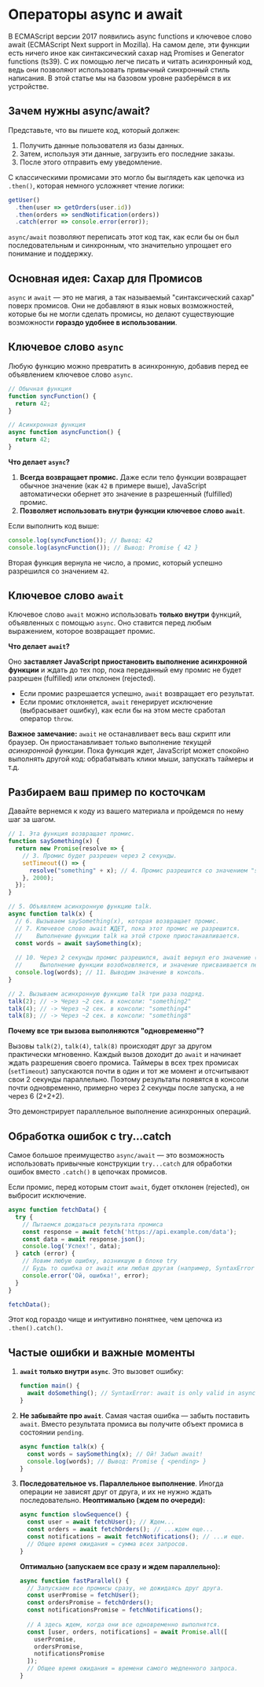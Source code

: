 # Операторы async и await

В ECMAScript версии 2017 появились async functions и ключевое слово await (ECMAScript Next support in Mozilla). На самом деле, эти функции есть ничего иное как синтаксический сахар над Promises и Generator functions (ts39). С их помощью легче писать и читать асинхронный код, ведь они позволяют использовать привычный синхронный стиль написания. В этой статье мы на базовом уровне разберёмся в их устройстве.

## Зачем нужны async/await?

Представьте, что вы пишете код, который должен:

1.  Получить данные пользователя из базы данных.
2.  Затем, используя эти данные, загрузить его последние заказы.
3.  После этого отправить ему уведомление.

С классическими промисами это могло бы выглядеть как цепочка из `.then()`, которая немного усложняет чтение логики:

```javascript
getUser()
  .then(user => getOrders(user.id))
  .then(orders => sendNotification(orders))
  .catch(error => console.error(error));
```

`async/await` позволяют переписать этот код так, как если бы он был последовательным и синхронным, что значительно упрощает его понимание и поддержку.

## Основная идея: Сахар для Промисов

`async` и `await` — это не магия, а так называемый "синтаксический сахар" поверх промисов. Они не добавляют в язык новых возможностей, которые бы не могли сделать промисы, но делают существующие возможности **гораздо удобнее в использовании**.

## Ключевое слово `async`

Любую функцию можно превратить в асинхронную, добавив перед ее объявлением ключевое слово `async`.

```javascript
// Обычная функция
function syncFunction() {
  return 42;
}

// Асинхронная функция
async function asyncFunction() {
  return 42;
}
```

**Что делает `async`?**

1.  **Всегда возвращает промис.** Даже если тело функции возвращает обычное значение (как `42` в примере выше), JavaScript автоматически обернет это значение в разрешенный (fulfilled) промис.
2.  **Позволяет использовать внутри функции ключевое слово `await`**.

Если выполнить код выше:
```javascript
console.log(syncFunction()); // Вывод: 42
console.log(asyncFunction()); // Вывод: Promise { 42 }
```
Вторая функция вернула не число, а промис, который успешно разрешился со значением `42`.

## Ключевое слово `await`

Ключевое слово `await` можно использовать **только внутри** функций, объявленных с помощью `async`. Оно ставится перед любым выражением, которое возвращает промис.

**Что делает `await`?**

Оно **заставляет JavaScript приостановить выполнение асинхронной функции** и ждать до тех пор, пока переданный ему промис не будет разрешен (fulfilled) или отклонен (rejected).

- Если промис разрешается успешно, `await` возвращает его результат.
- Если промис отклоняется, `await` генерирует исключение (выбрасывает ошибку), как если бы на этом месте сработал оператор `throw`.

**Важное замечание:** `await` не останавливает весь ваш скрипт или браузер. Он приостанавливает только выполнение *текущей асинхронной функции*. Пока функция ждет, JavaScript может спокойно выполнять другой код: обрабатывать клики мыши, запускать таймеры и т.д.

## Разбираем ваш пример по косточкам

Давайте вернемся к коду из вашего материала и пройдемся по нему шаг за шагом.

```javascript
// 1. Эта функция возвращает промис.
function saySomething(x) {
  return new Promise(resolve => {
    // 3. Промис будет разрешен через 2 секунды.
    setTimeout(() => {
      resolve("something" + x); // 4. Промис разрешится со значением "somethingX"
    }, 2000);
  });
}

// 5. Объявляем асинхронную функцию talk.
async function talk(x) {
  // 6. Вызываем saySomething(x), которая возвращает промис.
  // 7. Ключевое слово await ЖДЕТ, пока этот промис не разрешится.
  //    Выполнение функции talk на этой строке приостанавливается.
  const words = await saySomething(x);
  
  // 10. Через 2 секунды промис разрешился, await вернул его значение ("somethingX").
  //     Выполнение функции возобновляется, и значение присваивается переменной `words`.
  console.log(words); // 11. Выводим значение в консоль.
}

// 2. Вызываем асинхронную функцию talk три раза подряд.
talk(2); // -> Через ~2 сек. в консоли: "something2"
talk(4); // -> Через ~2 сек. в консоли: "something4"
talk(8); // -> Через ~2 сек. в консоли: "something8"
```

**Почему все три вызова выполняются "одновременно"?**

Вызовы `talk(2)`, `talk(4)`, `talk(8)` происходят друг за другом практически мгновенно. Каждый вызов доходит до `await` и начинает ждать разрешения своего промиса. Таймеры в всех трех промисах (`setTimeout`) запускаются почти в один и тот же момент и отсчитывают свои 2 секунды параллельно. Поэтому результаты появятся в консоли почти одновременно, примерно через 2 секунды после запуска, а не через 6 (2+2+2).

Это демонстрирует параллельное выполнение асинхронных операций.

## Обработка ошибок с try...catch

Самое большое преимущество `async/await` — это возможность использовать привычные конструкции `try...catch` для обработки ошибок вместо `.catch()` в цепочках промисов.

Если промис, перед которым стоит `await`, будет отклонен (rejected), он выбросит исключение.

```javascript
async function fetchData() {
  try {
    // Пытаемся дождаться результата промиса
    const response = await fetch('https://api.example.com/data');
    const data = await response.json();
    console.log('Успех!', data);
  } catch (error) {
    // Ловим любую ошибку, возникшую в блоке try
    // Будь то ошибка от await или любая другая (например, SyntaxError от .json())
    console.error('Ой, ошибка!', error);
  }
}

fetchData();
```
Этот код гораздо чище и интуитивно понятнее, чем цепочка из `.then().catch()`.

## Частые ошибки и важные моменты

1.  **`await` только внутри `async`**. Это вызовет ошибку:
    ```javascript
    function main() {
      await doSomething(); // SyntaxError: await is only valid in async function
    }
    ```

2.  **Не забывайте про `await`**. Самая частая ошибка — забыть поставить `await`. Вместо результата промиса вы получите объект промиса в состоянии `pending`.
    ```javascript
    async function talk(x) {
      const words = saySomething(x); // Ой! Забыл await!
      console.log(words); // Вывод: Promise { <pending> }
    }
    ```

3.  **Последовательное vs. Параллельное выполнение**. Иногда операции не зависят друг от друга, и их не нужно ждать последовательно.
    **Неоптимально (ждем по очереди):**
    ```javascript
    async function slowSequence() {
      const user = await fetchUser(); // Ждем...
      const orders = await fetchOrders(); // ...ждем еще...
      const notifications = await fetchNotifications(); // ...и еще.
      // Общее время ожидания = сумма всех запросов.
    }
    ```
    **Оптимально (запускаем все сразу и ждем параллельно):**
    ```javascript
    async function fastParallel() {
      // Запускаем все промисы сразу, не дожидаясь друг друга.
      const userPromise = fetchUser();
      const ordersPromise = fetchOrders();
      const notificationsPromise = fetchNotifications();
      
      // А здесь ждем, когда они все одновременно выполнятся.
      const [user, orders, notifications] = await Promise.all([
        userPromise,
        ordersPromise,
        notificationsPromise
      ]);
      // Общее время ожидания = времени самого медленного запроса.
    }
    ```


